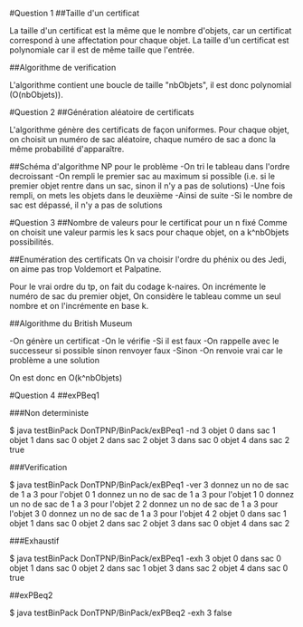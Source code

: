 #Question 1
##Taille d'un certificat

La taille d'un certificat est la même que le nombre d'objets, car un certificat correspond à une affectation pour chaque objet.
La taille d'un certificat est polynomiale car il est de même taille que l'entrée.

##Algorithme de verification

L'algorithme contient une boucle de taille "nbObjets", il est donc polynomial (O(nbObjets)).

#Question 2
##Génération aléatoire de certificats

L'algorithme génère des certificats de façon uniformes. Pour chaque objet, on choisit un numéro de sac aléatoire, chaque numéro de sac a donc la même probabilité d'apparaître.

##Schéma d'algorithme NP pour le problème
-On tri le tableau dans l'ordre decroissant
-On rempli le premier sac au maximum si possible (i.e. si le premier objet rentre dans un sac, sinon il n'y a pas de solutions)
-Une fois rempli, on mets les objets dans le deuxième
-Ainsi de suite
-Si le nombre de sac est dépassé, il n'y a pas de solutions

#Question 3
##Nombre de valeurs pour le certificat pour un n fixé
Comme on choisit une valeur parmis les k sacs pour chaque objet, on a k^nbObjets possibilités.

##Enumération des certificats
On va choisir l'ordre du phénix ou des Jedi, on aime pas trop Voldemort et Palpatine.

Pour le vrai ordre du tp, on fait du codage k-naires. On incrémente le numéro de sac du premier objet,
On considère le tableau comme un seul nombre et on l'incrémente en base k.

##Algorithme du British Museum

-On génère un certificat
-On le vérifie
-Si il est faux
  -On rappelle avec le successeur si possible sinon renvoyer faux
-Sinon
  -On renvoie vrai car le problème a une solution

On est donc en O(k^nbObjets)

#Question 4
##exPBeq1

###Non deterministe

$ java testBinPack DonTPNP/BinPack/exBPeq1 -nd 3
objet 0 dans sac 1
objet 1 dans sac 0
objet 2 dans sac 2
objet 3 dans sac 0
objet 4 dans sac 2
true

###Verification

$ java testBinPack DonTPNP/BinPack/exBPeq1 -ver 3
donnez un no de sac de 1 a 3
pour l'objet 0
1
donnez un no de sac de 1 a 3
pour l'objet 1
0
donnez un no de sac de 1 a 3
pour l'objet 2
2
donnez un no de sac de 1 a 3
pour l'objet 3
0
donnez un no de sac de 1 a 3
pour l'objet 4
2
objet 0 dans sac 1
objet 1 dans sac 0
objet 2 dans sac 2
objet 3 dans sac 0
objet 4 dans sac 2

###Exhaustif

$ java testBinPack DonTPNP/BinPack/exBPeq1 -exh 3
objet 0 dans sac 0
objet 1 dans sac 0
objet 2 dans sac 1
objet 3 dans sac 2
objet 4 dans sac 0
true

##exPBeq2

$ java testBinPack DonTPNP/BinPack/exPBeq2 -exh 3
false
